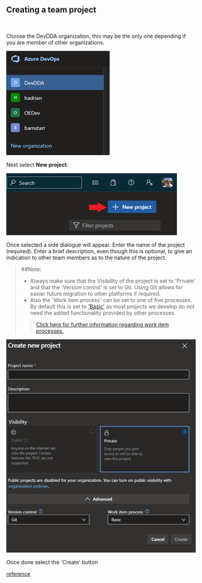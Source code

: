 ## Creating a team project
</br>

</hr>

Choose the DevDDA organization, this may be the only one depending if you are member of other organizations.

![img.png](/assets/SelectOrg.png)

Next select **New project**.

![img.png](/assets/NewProject.png)

Once selected a side dialogue will appear. Enter the name of the project (required). Enter a brief description, even though this is optional, to give an indication to other team members as to the nature of the project.

> ##Note:
>  - Always make sure that the Visibility of the project is set to 'Private' and that the 'Version control' is set to Git. Using Git allows for easier future migration to other platforms if required.
>  - Also the 'Work item process' can be set to one of five processes. By default this is set to ['Basic'](https://docs.microsoft.com/en-us/azure/devops/boards/work-items/guidance/choose-process?view=azure-devops&tabs=basic-process#basic-agile-scrum-and-cmmi) as most projects we develop do not need the added functionality provided by other processes.
>
>> [Click here for further information regarding work item processes.](https://docs.microsoft.com/en-us/azure/devops/boards/work-items/guidance/choose-process?view=azure-devops&tabs=basic-process#basic-agile-scrum-and-cmmi)


![img.png](/assets/CreateNewPrj.png)

Once done select the 'Create' button


</hr>

[reference](https://docs.microsoft.com/en-us/azure/devops/organizations/projects/create-project?view=azure-devops&tabs=preview-page)
